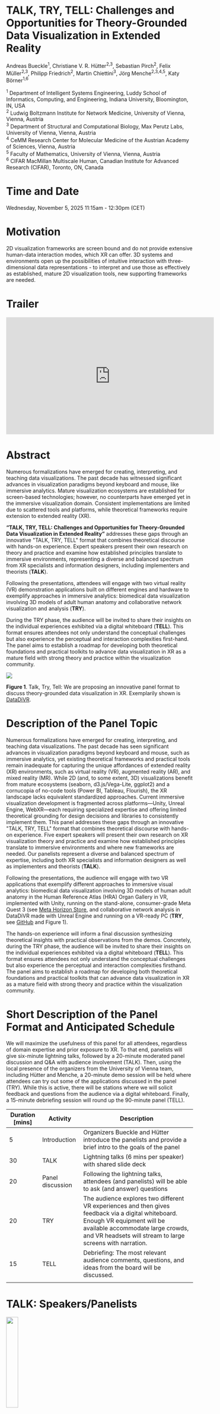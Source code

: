 # TALK, TRY, TELL: Challenges and Opportunities for Theory-Grounded Data Visualization in Extended Reality

Andreas Bueckle<sup>1</sup>, Christiane V. R. Hütter<sup>2,3</sup>, Sebastian Pirch<sup>2</sup>, Felix Müller<sup>2,3</sup>, Philipp Friedrich<sup>2</sup>, Martin Chiettini<sup>3</sup>, Jörg Menche<sup>2,3,4,5</sup>, Katy Börner<sup>1,6</sup>

<sup>1</sup> Department of Intelligent Systems Engineering, Luddy School of Informatics, Computing, and Engineering, Indiana University, Bloomington, IN, USA\
<sup>2</sup> Ludwig Boltzmann Institute for Network Medicine, University of Vienna, Vienna, Austria\
<sup>3</sup> Department of Structural and Computational Biology, Max Perutz Labs, University of Vienna, Vienna, Austria\
<sup>4</sup> CeMM Research Center for Molecular Medicine of the Austrian Academy of Sciences, Vienna, Austria\
<sup>5</sup> Faculty of Mathematics, University of Vienna, Vienna, Austria\
<sup>6</sup> CIFAR MacMillan Multiscale Human, Canadian Institute for Advanced Research (CIFAR), Toronto, ON, Canada

# Time and Date
Wednesday, November 5, 2025 11:15am - 12:30pm (CET)

# Motivation 
2D visualization frameworks are screen bound and do not provide extensive human-data interaction modes, which XR can offer. 3D systems and environments open up the possibilities of intuitive interaction with three-dimensional data representations - to interpret and use those as effectively as established, mature 2D visualization tools, new supporting frameworks are needed.

# Trailer
<iframe width="560" height="315" src="https://www.youtube.com/embed/fNdn4Pk3MwE?si=0_8nw_b4DivWlqxZ" title="YouTube video player" frameborder="0" allow="accelerometer; autoplay; clipboard-write; encrypted-media; gyroscope; picture-in-picture; web-share" referrerpolicy="strict-origin-when-cross-origin" allowfullscreen></iframe>

# Abstract 
Numerous formalizations have emerged for creating, interpreting, and teaching data visualizations. The past decade has witnessed significant advances in visualization paradigms beyond keyboard and mouse, like immersive analytics. Mature visualization ecosystems are established for screen-based technologies; however, no counterparts have emerged yet in the immersive visualization domain. Consistent implementations are limited due to scattered tools and platforms, while theoretical frameworks require extension to extended reality (XR).

**“TALK, TRY, TELL: Challenges and Opportunities for Theory-Grounded Data Visualization in Extended Reality”** addresses these gaps through an innovative "TALK, TRY, TELL" format that combines theoretical discourse with hands-on experience. Expert speakers present their own research on theory and practice and examine how established principles translate to immersive environments, representing a diverse and balanced spectrum from XR specialists and information designers, including implementers and theorists (**TALK**). 

Following the presentations, attendees will engage with two virtual reality (VR) demonstration applications built on different engines and hardware to exemplify approaches in immersive analytics: biomedical data visualization involving 3D models of adult human anatomy and collaborative network visualization and analysis (**TRY**). 

During the TRY phase, the audience will be invited to share their insights on the individual experiences exhibited via a digital whiteboard (**TELL**). This format ensures attendees not only understand the conceptual challenges but also experience the perceptual and interaction complexities first-hand. The panel aims to establish a roadmap for developing both theoretical foundations and practical toolkits to advance data visualization in XR as a mature field with strong theory and practice within the visualization community.

![](images/hero.png)

**Figure 1**. Talk, Try, Tell: We are proposing an innovative panel format to discuss theory-grounded data visualization in XR. Exemplarily shown is [DataDiVR](https://github.com/menchelab/DataDiVR_WebApp). 

# Description of the Panel Topic

Numerous formalizations have emerged for creating, interpreting, and teaching data visualizations. The past decade has seen significant advances in visualization paradigms beyond keyboard and mouse, such as immersive analytics, yet existing theoretical frameworks and practical tools remain inadequate for capturing the unique affordances of extended reality (XR) environments, such as virtual reality (VR), augmented reality (AR), and mixed reality (MR). While 2D (and, to some extent, 3D) visualizations benefit from mature ecosystems (seaborn, d3.js/Vega-Lite, ggplot2) and a cornucopia of no-code tools (Power BI, Tableau, Flourish), the XR landscape lacks equivalent standardized approaches. Current immersive visualization development is fragmented across platforms—Unity, Unreal Engine, WebXR—each requiring specialized expertise and offering limited theoretical grounding for design decisions and libraries to consistently implement them. This panel addresses these gaps through an innovative "TALK, TRY, TELL" format that combines theoretical discourse with hands-on experience. Five expert speakers will present their own research on XR visualization theory and practice and examine how established principles translate to immersive environments and where new frameworks are needed. Our panelists represent a diverse and balanced spectrum of expertise, including both XR specialists and information designers as well as implementers and theorists (**TALK**).

Following the presentations, the audience will engage with two VR applications that exemplify different approaches to immersive visual analytics: biomedical data visualization involving 3D models of human adult anatomy in the Human Reference Atlas (HRA) Organ Gallery in VR, implemented with Unity, running on the stand-alone, consumer-grade Meta Quest 3 (see [Meta Horizon Store](https://www.meta.com/experiences/5696814507101529]), and collaborative network analysis in DataDiVR made with Unreal Engine and running on a VR-ready PC (**TRY**, see [GitHub](https://github.com/menchelab/DataDiVR_WebApp) and Figure 1).

The hands-on experience will inform a final discussion synthesizing theoretical insights with practical observations from the demos. Concretely, during the TRY phase, the audience will be invited to share their insights on the individual experiences exhibited via a digital whiteboard (**TELL**). This format ensures attendees not only understand the conceptual challenges but also experience the perceptual and interaction complexities firsthand. The panel aims to establish a roadmap for developing both theoretical foundations and practical toolkits that can advance data visualization in XR as a mature field with strong theory and practice within the visualization community.

# Short Description of the Panel Format and Anticipated Schedule

We will maximize the usefulness of this panel for all attendees, regardless of domain expertise and prior exposure to XR. To that end, panelists will give six-minute lightning talks, followed by a 20-minute moderated panel discussion and Q&A with audience involvement (TALK). Then, using the local presence of the organizers from the University of Vienna team, including Hütter and Menche, a 20-minute demo session will be held where attendees can try out some of the applications discussed in the panel (TRY). While this is active, there will be stations where we will solicit feedback and questions from the audience via a digital whiteboard. Finally, a 15-minute debriefing session will round up the 90-minute panel (TELL).

| **Duration [mins]** 	| **Activity**     	| **Description**                                                                                                                                                                                                                   	|
|---------------------	|------------------	|-----------------------------------------------------------------------------------------------------------------------------------------------------------------------------------------------------------------------------------	|
| 5                   	| Introduction     	| Organizers Bueckle and Hütter introduce the panelists and provide a brief intro to the goals of the panel                                                                                                                         	|
| 30                  	| TALK             	| Lightning talks (6 mins per speaker) with shared slide deck                                                                                                                                                                       	|
| 20                  	| Panel discussion 	| Following the lightning talks, attendees (and panelists) will be able to ask (and answer) questions                                                                                                                               	|
| 20                  	| TRY              	| The audience explores two different VR experiences and then gives feedback via a digital whiteboard. Enough VR equipment will be available accommodate large crowds, and VR headsets will stream to large screens with narration. 	|
| 15                  	| TELL             	| Debriefing: The most relevant audience comments, questions, and ideas from the board will be discussed.                                                                                                                           	|
|                     	|                  	|          

# TALK: Speakers/Panelists

<img src="images/elmqvist.jpg" width = "25%">

**Niklas Elmqvist, Ph.D.**, Villum Investigator and Professor, Department of Computer Science, Aarhus University, Aarhus, Denmark, and Director of the Center for Anytime Anywhere Analytics (CA3).
**Web**: [https://cs.au.dk/~elm/](https://cs.au.dk/~elm/)
**Contribution/Expertise**: Data visualization and human-computer interaction (HCI); coined the term "ubiquitous analytics"; working with immersive analytics; to offer insights and expertise into advanced and novel approaches of human-artificial intelligence (AI)/machine learning (ML) teamed interaction; to provide a foundation for integrating theory and practice—towards ubiquitous analytics from visual frameworks and design theory to immersive applications.

<img src="images/raidou.jpg" width = "25%">

**Dr. Renata G. Raidou**, Associate Professor in Biomedical Visualization and Visual Analytics, Institute of Visual Computing and Human-Centered Technology, Technical University Vienna, Austria.
**Web**: [http://www.renataraidou.com](http://www.renataraidou.com)
**Contribution/Expertise**: Visual analytics researcher with focus on data visualization within and beyond screens, including physical data representation approaches; application-driven research on data exploration and visual analytics; to extend discussion towards immersive digital and physical representation of complex data for diverse audiences.

<img src="images/bryan.png" width = "25%">

**Chris Bryan, Ph.D.**, Assistant Professor, School of Computing and Augmented Intelligence, Arizona State University, Tempe, AZ, USA.
**Web**: [https://chrisbryan.github.io](https://chrisbryan.github.io)
**Contribution/Expertise**: Data visualization and visual analytics with a focus on human-centered design and explainability; emphasis on making complex data interpretable through interactive and accessible visual systems; to provide perspectives on explainable immersive visual analytics, bridging technical visualization systems with interpretability and usability for diverse audiences.

<img src="images/kaufmann.png" width = "25%">

**Dr. Hannes Kaufmann**, Full Professor, Technical University Vienna, Austria.
**Web**: [https://www.vr.tuwien.ac.at/people/hannes-kaufmann](https://www.vr.tuwien.ac.at/people/hannes-kaufmann)
**Contribution/Expertise**: Virtual and augmented reality; design and realization of mixed reality lab including studios for immersive video recording, streaming and remote collaborations; to share user (developer) perspectives of software/hardware state-of-art.

<img src="images/mindek.png" width = "25%">

**Peter Mindek, Ph.D.**, Co-founder and Chief Technical Officer, Nanographics.
**Web**: [https://nanographics.at](https://nanographics.at )
**Contribution/Expertise**: Scientific visualization, storytelling, visual abstraction, software architecture; to share a developer's perspective on software requirements for creating high-quality visuals in real-time for interactive applications.

# TRY: Applications 

- HRA Organ Gallery VR: [https://humanatlas.io/hra-organ-gallery](https://humanatlas.io/hra-organ-gallery)
- DataDiVR: [https://github.com/menchelab/DataDiVR_WebApp](https://github.com/menchelab/DataDiVR_WebApp)

# TELL: User Studies and Experiences 

There will be a Figma board to collect input from users during the TRY phase. 

# Organizers

<img src="images/bueckle.jpg" width = "25%">

**Andreas Bueckle, Ph.D.** ([https://andreas-bueckle.com](https://andreas-bueckle.com)), is the Research Lead in the Cyberinfrastructure for Network Science Center (CNS) at Indiana University. His research interest is information visualization in XR. He has a TEDx talk titled “Living and Learning in the Metaverse” (see [this YouTube video](https://www.youtube.com/watch?v=BpnLKoAK1YE)). He was awarded a R03 award (see [NIH Reporter](https://reporter.nih.gov/search/oQWN8hJ2EkWfCtqXHyTq0A/project-details/11123677)) as well as two JumpStart Fellowships ([https://hubmapconsortium.org/jumpstart-program/#andreas2024](https://hubmapconsortium.org/jumpstart-program/#andreas2024)) by the National Institutes of Health to advance multiscale exploration of the human body in VR with the HRA Organ Gallery ([https://humanatlas.io/hra-organ-gallery](https://humanatlas.io/hra-organ-gallery)).

<img src="images/huetter.jpg" width = "25%">

**Christiane V. R. Hütter** is an architect and computational bioengineer as well as Ph.D. Candidate at the Ludwig Boltzmann Institute for Network Medicine, working on visual data exploration in immersive systems. Her work extends beyond disciplines, curating ([https://www.whatevr.xyz](https://www.whatevr.xyz)) and participating in various media art exhibitions ([https://ars.electronica.art/center/en/events/deep-space-experience-premiere-connected-how-the-world-is-morethan-the-sum-of-its-parts](https://ars.electronica.art/center/en/events/deep-space-experience-premiere-connected-how-the-world-is-morethan-the-sum-of-its-parts/)).

<img src="images/pirch.jpg" width = "25%">

**Sebastian Pirch** is a 3D digital artist, designer, lead developer, systems architect, and VR engineer at the Ludwig Boltzmann Institute for Network Medicine at the University of Vienna. His work is frequently exhibited at conferences, art venues, and international events, where he explores how digital tools, AI, and VR can enhance science communication and public engagement.

<img src="images/mueller.jpg" width = "25%">

**Felix Müller** is a senior data scientist at the Ludwig Boltzmann Institute for Network Medicine, focusing on biological networks. He applies modern computational techniques to analyze biomedical data, integrating concepts from network theory, statistical physics, and machine learning to extract meaningful insights from large-scale biological interaction networks.

**Philipp Friedrich** is a software architect at the Ludwig Boltzmann Institute of Network Medicine at the University of Vienna, designing applications and systems tailored to the interactive analysis of large-scale complex and diverse data modalities.

<img src="images/chiettini.jpg" width = "25%">

**Martin Chiettini** is a digital artist, technologist, and IT infrastructure lead at the Ludwig Boltzmann Institute for Network Medicine at the University of Vienna and the Max Perutz Labs at the Vienna BioCenter. His artistic work explores the intersection of the physical and digital, often engaging with themes of spatial perception, performance art, and artificial intelligence.

<img src="images/menche.jpg" width = "25%">

**Jörg Menche, Ph.D.**, is a professor at the University of Vienna, holding a dual appointment at the Max Perutz Labs and the Faculty of Mathematics, and is the director of the Ludwig Boltzmann Institute for Network Medicine. A physicist by training, his interdisciplinary team—spanning biology, bioinformatics, medicine, and the arts—leverages network theory to investigate molecular interactions underlying health and disease through cutting-edge technologies, from AI to VR.

<img src="images/börner.jpg" width = "25%">

**Katy Börner, Ph.D.**, is the Victor H. Yngve Distinguished Professor of Engineering and Information Science in the Department of Intelligent Systems Engineering, Core Faculty of Cognitive Science, and Founding Director of CNS at Indiana University. She is a curator of the international Places and Spaces exhibit ([https://scimaps.org](https://scimaps.org/)). She was elected as an American Association for the Advancement of Science (AAAS) Fellow in 2012, obtained an Alexander von Humboldt Fellowship in 2017, and a Stiftung Charité Visiting Fellowship in 2025. 

# Acknowledgments

This panel was made possible through support from the the [CIFAR MacMillan Multiscale Human program](https://cifar.ca/research-programs/cifar-macmillan-multiscale-human/).

# About

This companion website for the panel is maintained by the organizers. Andreas Bueckle, Christiane V.R. Hütter, and Martin Shiettini contributed text and images.
